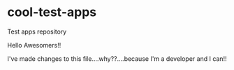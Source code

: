 # cool-test-apps
Test apps repository

Hello Awesomers!!

I've made changes to this file....why??....because I'm a developer and I can!!
